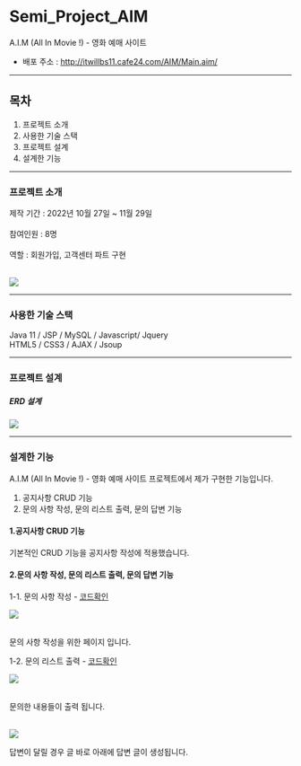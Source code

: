 # Semi_Project_AIM
A.I.M (All In Movie !) - 영화 예매 사이트

- 배포 주소 : <http://itwillbs11.cafe24.com/AIM/Main.aim/>
****
## 목차
1. 프로젝트 소개
2. 사용한 기술 스택
3. 프로젝트 설계
4. 설계한 기능

**** 
### 프로젝트 소개
제작 기간 : 2022년 10월 27일 ~ 11월 29일<br>
<br>
참여인원 : 8명<br><br>
역할 : 회원가입, 고객센터 파트 구현<br><br>
<p align="left">
  <img src="https://github.com/msh45660/Semi_Project_AIM/assets/116853287/5916a0aa-7a2b-4f6e-abe6-eb34ffd9f439">
</p>

****

### 사용한 기술 스택
Java 11 / JSP / MySQL / Javascript/ Jquery <br>
HTML5 / CSS3 / AJAX / Jsoup <br>

****

### 프로젝트 설계

##### ERD 설계
<p align="left">
  <img src="https://github.com/msh45660/Semi_Project_AIM/assets/116853287/7210177f-685d-4e43-8c9c-c40d07ba16e3">
</p>

****

### 설계한 기능
A.I.M (All In Movie !) - 영화 예매 사이트 프로젝트에서 제가 구현한 기능입니다.
1. 공지사항 CRUD 기능
2. 문의 사항 작성, 문의 리스트 출력, 문의 답변 기능

#### 1.공지사항 CRUD 기능
  
기본적인 CRUD 기능을 공지사항 작성에 적용했습니다.

 

#### 2.문의 사항 작성, 문의 리스트 출력, 문의 답변 기능 <br>

1-1. 문의 사항 작성 - [코드확인](https://github.com/msh45660/Semi_Project_AIM/blob/master/AIM/src/main/webapp/hp/boardhp.jsp)
<p align="left">
  <img src="https://github.com/msh45660/Semi_Project_AIM/assets/116853287/f25e934f-bf02-4ab8-a2c6-4c839fae9e0a">
</p>
<br>
문의 사항 작성을 위한 페이지 입니다.
<br>
 
1-2. 문의 리스트 출력 - [코드확인](https://github.com/msh45660/Semi_Project_AIM/blob/master/AIM/src/main/webapp/hp/myhplist.jsp)
<p align="left">
  <img src="https://github.com/msh45660/Semi_Project_AIM/assets/116853287/772f4f13-108a-4126-9137-ce3d1244c720">
</p>
<br>
문의한 내용들이 출력 됩니다.<br>
<br>
<p align="left">
  <img src="https://github.com/msh45660/Semi_Project_AIM/assets/116853287/874892f5-6967-4613-9b0a-2895f3f15236">
</p>
답변이 달릴 경우 글 바로 아래에 답변 글이 생성됩니다.<br>  




